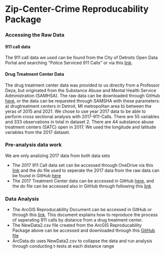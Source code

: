 # Zip-Center-Crime Reproducability Package
### Accessing the Raw Data 
#### 911 call data
The 911 call data we used can be found from the City of Detroits Open Data Portal and searching "Police Serviced 911 Calls" or via this [link](https://data.detroitmi.gov/datasets/detroitmi::police-serviced-911-calls/about).
#### Drug Treatment Center Data
The drug treatment center data was provided to us directly from a Professor Deza, but originated from the Substance Abuse and Mental Health Service Administration (SAMHSA). The raw data can be downloaded through GitHub [here](https://github.com/ecn310/course-project-zipcentercrime/blob/main/detroit_samhsa_sud_2015_2021.dta), or the data can be requested through SAMSHA with these parameters: a) drugtreatment centers in Detroit, MI metropolitan area b) between the yeras of 2015 and 2021. We chose to use year 2017 data to be able to perform cross sectional analysis with 2017-911-Calls. There are 55 variables and 333 observations in total in dataset 2. There are 44 substance abuse treatment centers (SATC) open in 2017. We used the longitude and latitude variables from the 2017 dataset. 
### Pre-analysis data work
We are only analizing 2017 data from both data sets
- The 2017 911 Call data set can be accessed through OneDrive via this [link](https://sumailsyr-my.sharepoint.com/my?id=%2Fpersonal%2Fregaudre%5Fsyr%5Fedu%2FDocuments%2FECN%20310%20%2D%20Zip%20Center%20Crime%20data%2F911%20Calls%20Yearly%20data) and the do file used to seperate the 2017 data from the raw data can be found in GitHub [here](https://github.com/ecn310/course-project-zipcentercrime/blob/main/Data%20by%20year/911%20call%20data%20by%20year/do%20files/Create_2017_911_call_data.do)
- The 2017 Treatment Center data can be accessed in GitHub [here](https://github.com/ecn310/course-project-zipcentercrime/blob/main/Data%20by%20year/Treatment%20center%20data%20by%20year/2017_treatment_center_data.dta), and the do file can be accessed also in GitHub through following this [link](https://github.com/ecn310/course-project-zipcentercrime/blob/main/Data%20by%20year/Treatment%20center%20data%20by%20year/do%20files/create_2017_treatment_center_data.do)
### Data Analysis
- The ArcGIS Reproducability Document can be accessed in GitHub or through this [link](https://github.com/ecn310/course-project-zipcentercrime/blob/main/ArcGIS_Reproducability.md). This document explains how to reproduce the process of seperating 911 calls by distance from a drug treatment center.
- The NewData2.csv file created from the ArcGIS Reproducability Package above can be accessed and downloaded through this [GitHub file](https://github.com/ecn310/course-project-zipcentercrime/blob/main/ArcGIS%20files/NewData2Download.md)
- ArcData.do uses NewData2.csv to collapse the data and run analysis through conducting t-tests at each distance range
